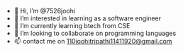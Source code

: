 - 👋 Hi, I’m @7526joohi
- 👀 I’m interested in learning as a software engineer
- 🌱 I’m currently learning btech from CSE 
- 💞️ I’m looking to collaborate on programming languages
- 📫 contact me on 110joohitripathi11411920@gmail.com

<!---
7526joohi/7526joohi is a ✨ special ✨ repository because its `README.md` (this file) appears on your GitHub profile.
You can click the Preview link to take a look at your changes.
--->
